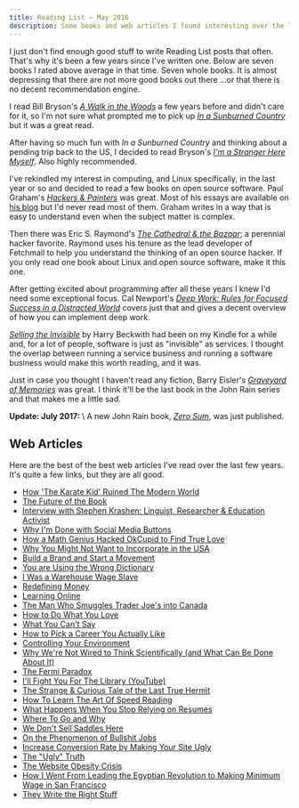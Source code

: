 ```yaml
---
title: Reading List — May 2016
description: Some books and web articles I found interesting over the last few years.
---
```


I just don't find enough good stuff to write Reading List posts that often. That's why it's been a few years since I've written one. Below are seven books I rated above average in that time. Seven whole books. It is almost depressing that there are not more good books out there ...or that there is no decent recommendation engine.

I read Bill Bryson's [_A Walk in the Woods_](https://www.worldcat.org/title/walk-in-the-woods/oclc/926879835) a few years before and didn't care for it, so I'm not sure what prompted me to pick up [_In a Sunburned Country_](https://www.worldcat.org/title/in-a-sunburned-country-with-a-new-appendix-on-the-sydney-olympics/oclc/635271676) but it was a great read.

After having so much fun with _In a Sunburned Country_ and thinking about a pending trip back to the US, I decided to read Bryson's [_I'm a Stranger Here Myself_](https://www.worldcat.org/title/im-a-stranger-here-myself-notes-on-returning-to-america-after-twenty-years-away/oclc/915866829). Also highly recommended.

I've rekindled my interest in computing, and Linux specifically, in the last year or so and decided to read a few books on open source software. Paul Graham's [_Hackers & Painters_](https://www.worldcat.org/title/hackers-painters-big-ideas-from-the-computer-age/oclc/934323016) was great. Most of his essays are available on [his blog](http://paulgraham.com/articles.html) but I'd never read most of them. Graham writes in a way that is easy to understand even when the subject matter is complex.

Then there was Eric S. Raymond's [_The Cathedral & the Bazaar_](https://www.worldcat.org/title/cathedral-and-the-bazaar-musings-on-linux-and-open-source-by-an-accidental-revolutionary/oclc/1027047759); a perennial hacker favorite. Raymond uses his tenure as the lead developer of Fetchmail to help you understand the thinking of an open source hacker. If you only read one book about Linux and open source software, make it this one.

After getting excited about programming after all these years I knew I'd need some exceptional focus. Cal Newport's [_Deep Work: Rules for Focused Success in a Distracted World_](https://www.worldcat.org/title/deep-work-rules-for-focused-success-in-a-distracted-world/oclc/986975350) covers just that and gives a decent overview of how you can implement deep work.

[_Selling the Invisible_](https://www.worldcat.org/title/selling-the-invisible-a-field-guide-to-modern-marketing/oclc/149066543) by Harry Beckwith had been on my Kindle for a while and, for a lot of people, software is just as "invisible" as services. I thought the overlap between running a service business and running a software business would make this worth reading, and it was.

Just in case you thought I haven't read any fiction, Barry Eisler's [_Graveyard of Memories_](https://www.worldcat.org/title/graveyard-of-memories/oclc/861206917) was great. I think it'll be the last book in the John Rain series and that makes me a little sad.

**Update: July 2017:** \\
A new John Rain book, [_Zero Sum_](https://www.worldcat.org/title/zero-sum-a-john-rain-novel-book-9/oclc/1109785766), was just published.

## Web Articles

Here are the best of the best web articles I've read over the last few years. It's quite a few links, but they are all good.

 - [How 'The Karate Kid' Ruined The Modern World](http://www.cracked.com/article_18544_how-the-karate-kid-ruined-modern-world.html)
 - [The Future of the Book](https://www.samharris.org/blog/item/the-future-of-the-book)
 - [Interview with Stephen Krashen: Linguist, Researcher & Education Activist](http://l2mastery.com/blog/linguistics-and-education/methods/stephen-krashen/)
 - [Why I'm Done with Social Media Buttons](http://solomon.io/why-im-done-with-social-media-buttons/)
 - [How a Math Genius Hacked OkCupid to Find True Love](http://www.wired.com/2014/01/how-to-hack-okcupid/)
 - [Why You Might Not Want to Incorporate in the USA](https://thenitai.wordpress.com/2014/03/12/why-you-might-not-want-to-incorporate-in-the-usa/)
 - [Build a Brand and Start a Movement](http://nevernorth.com/start-a-movement/)
 - [You are Using the Wrong Dictionary](http://jsomers.net/blog/dictionary)
 - [I Was a Warehouse Wage Slave](http://www.motherjones.com/politics/2012/02/mac-mcclelland-free-online-shipping-warehouses-labor)
 - [Redefining Money](http://www.nohatdigital.com/blog/redefining-money/)
 - [Learning Online](http://christinacacioppo.com/blog/learning-online)
 - [The Man Who Smuggles Trader Joe's into Canada](http://priceonomics.com/the-man-who-smuggles-traders-joes-into-canada/)
 - [How to Do What You Love](http://www.paulgraham.com/love.html)
 - [What You Can't Say](http://www.paulgraham.com/say.html)
 - [How to Pick a Career You Actually Like](http://lifehacker.com/5978475/how-to-pick-a-career-you-actually-like)
 - [Controlling Your Environment](http://www.unfubared.com/blog/2009/05/09/controlling-your-environment/)
 - [Why We're Not Wired to Think Scientifically (and What Can Be Done About It)](http://eatingacademy.com/personal/wired-think-scientifically-can-done)
 - [The Fermi Paradox](http://waitbutwhy.com/2014/05/fermi-paradox.html)
 - [I'll Fight You For The Library (YouTube)](https://www.youtube.com/watch?v=2qXgPfMGG8E)
 - [The Strange & Curious Tale of the Last True Hermit](http://www.gq.com/story/the-last-true-hermit?printable=true)
 - [How To Learn The Art Of Speed Reading](http://thoughtcatalog.com/ryan-holiday/2015/05/how-to-learn-the-art-of-speed-reading/)
 - [What Happens When You Stop Relying on Resumes](http://blog.alinelerner.com/what-happens-when-you-stop-relying-on-resumes/)
 - [Where To Go and Why](http://pmarchive.com/guide_to_career_planning_part3.html)
 - [We Don't Sell Saddles Here](https://medium.com/@stewart/we-dont-sell-saddles-here-4c59524d650d#.5awqvtw61)
 - [On the Phenomenon of Bullshit Jobs](http://strikemag.org/bullshit-jobs/)
 - [Increase Conversion Rate by Making Your Site Ugly](http://www.conversionvoodoo.com/blog/2010/04/increase-your-conversion-rate-by-making-your-site-uglier/)
 - [The "Ugly" Truth](http://www.mrgreen.am/affiliate-marketing/the-ugly-truth/)
 - [The Website Obesity Crisis](http://idlewords.com/talks/website_obesity.htm)
 - [How I Went From Leading the Egyptian Revolution to Making Minimum Wage in San Francisco](http://priceonomics.com/how-i-went-from-leading-the-egyptian-revolution-to/)
 - [They Write the Right Stuff](http://www.fastcompany.com/28121/they-write-right-stuff)
